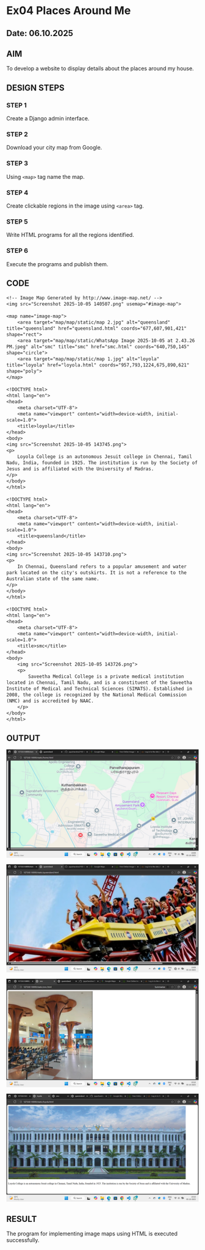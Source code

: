 # Ex04 Places Around Me
## Date: 06.10.2025

## AIM
To develop a website to display details about the places around my house.

## DESIGN STEPS

### STEP 1
Create a Django admin interface.

### STEP 2
Download your city map from Google.

### STEP 3
Using ```<map>``` tag name the map.

### STEP 4
Create clickable regions in the image using ```<area>``` tag.

### STEP 5
Write HTML programs for all the regions identified.

### STEP 6
Execute the programs and publish them.

## CODE
```
<!-- Image Map Generated by http://www.image-map.net/ -->
<img src="Screenshot 2025-10-05 140507.png" usemap="#image-map">

<map name="image-map">
    <area target="map/map/static/map 2.jpg" alt="queensland" title="queensland" href="queensland.html" coords="677,607,901,421" shape="rect">
    <area target="map/map/static/WhatsApp Image 2025-10-05 at 2.43.26 PM.jpeg" alt="smc" title="smc" href="smc.html" coords="640,750,145" shape="circle">
    <area target="map/map/static/map 1.jpg" alt="loyola" title="loyola" href="loyola.html" coords="957,793,1224,675,890,621" shape="poly">
</map>

<!DOCTYPE html>
<html lang="en">
<head>
    <meta charset="UTF-8">
    <meta name="viewport" content="width=device-width, initial-scale=1.0">
    <title>loyola</title>
</head>
<body>
<img src="Screenshot 2025-10-05 143745.png">  
<p>
    Loyola College is an autonomous Jesuit college in Chennai, Tamil Nadu, India, founded in 1925. The institution is run by the Society of Jesus and is affiliated with the University of Madras. 
</p>
</body>
</html>

<!DOCTYPE html>
<html lang="en">
<head>
    <meta charset="UTF-8">
    <meta name="viewport" content="width=device-width, initial-scale=1.0">
    <title>queensland</title>
</head>
<body>
<img src="Screenshot 2025-10-05 143710.png">
<p>
    In Chennai, Queensland refers to a popular amusement and water park located on the city's outskirts. It is not a reference to the Australian state of the same name.
</p>
</body>
</html>

<!DOCTYPE html>
<html lang="en">
<head>
    <meta charset="UTF-8">
    <meta name="viewport" content="width=device-width, initial-scale=1.0">
    <title>smc</title>
</head>
<body>
    <img src="Screenshot 2025-10-05 143726.png">
    <p>
        Saveetha Medical College is a private medical institution located in Chennai, Tamil Nadu, and is a constituent of the Saveetha Institute of Medical and Technical Sciences (SIMATS). Established in 2008, the college is recognized by the National Medical Commission (NMC) and is accredited by NAAC. 
    </p>
</body>
</html>
```

## OUTPUT
![alt text](<Screenshot 2025-10-05 190921.png>)

![alt text](<Screenshot 2025-10-05 190952.png>)

![alt text](<Screenshot 2025-10-05 191006.png>)

![alt text](<Screenshot 2025-10-05 191019.png>)


## RESULT
The program for implementing image maps using HTML is executed successfully.

